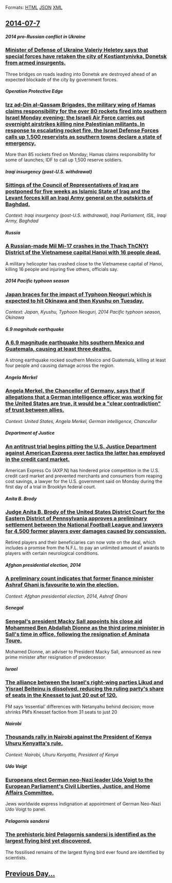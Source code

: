 
Formats: [HTML](2014/07/7/index.html)  [JSON](2014/07/7/index.json)  [XML](2014/07/7/index.xml)  

## [2014-07-7](/news/2014/07/7/index.md)

##### 2014 pro-Russian conflict in Ukraine
### [Minister of Defense of Ukraine Valeriy Heletey says that special forces have retaken the city of Kostiantynivka, Donetsk from armed insurgents. ](/news/2014/07/7/minister-of-defense-of-ukraine-valeriy-heletey-says-that-special-forces-have-retaken-the-city-of-kostiantynivka-donetsk-from-armed-insurgen.md)
Three bridges on roads leading into Donetsk are destroyed ahead of an expected blockade of the city by government forces.

##### Operation Protective Edge
### [Izz ad-Din al-Qassam Brigades, the military wing of Hamas claims responsibility for the over 80 rockets fired into southern Israel Monday evening; the Israeli Air Force carries out overnight airstrikes killing nine Palestinian militants. In response to escalating rocket fire, the Israel Defense Forces calls up 1,500 reservists as southern towns declare a state of emergency. ](/news/2014/07/7/izz-ad-din-al-qassam-brigades-the-military-wing-of-hamas-claims-responsibility-for-the-over-80-rockets-fired-into-southern-israel-monday-ev.md)
More than 85 rockets fired on Monday; Hamas claims responsibility for some of launches; IDF to call up 1,500 reserve soldiers.

##### Iraqi insurgency (post-U.S. withdrawal)
### [Sittings of the Council of Representatives of Iraq are postponed for five weeks as Islamic State of Iraq and the Levant forces kill an Iraqi Army general on the outskirts of Baghdad. ](/news/2014/07/7/sittings-of-the-council-of-representatives-of-iraq-are-postponed-for-five-weeks-as-islamic-state-of-iraq-and-the-levant-forces-kill-an-iraqi.md)
_Context: Iraqi insurgency (post-U.S. withdrawal), Iraqi Parliament, ISIL, Iraqi Army, Baghdad_

##### Russia
### [A Russian-made Mil Mi-17 crashes in the Thach ThCNYt District of the Vietnamese capital Hanoi with 16 people dead. ](/news/2014/07/7/a-russian-made-mil-mi-17-crashes-in-the-thao-ch-thaocnyt-district-of-the-vietnamese-capital-hanoi-with-16-people-dead.md)
A military helicopter has crashed close to the Vietnamese capital of Hanoi, killing 16 people and injuring five others, officials say.

##### 2014 Pacific typhoon season
### [Japan braces for the impact of Typhoon Neoguri which is expected to hit Okinawa and then Kyushu on Tuesday. ](/news/2014/07/7/japan-braces-for-the-impact-of-typhoon-neoguri-which-is-expected-to-hit-okinawa-and-then-kyushu-on-tuesday.md)
_Context: Japan, Kyushu, Typhoon Neoguri, 2014 Pacific typhoon season, Okinawa_

##### 6.9 magnitude earthquake
### [A 6.9 magnitude earthquake hits southern Mexico and Guatemala, causing at least three deaths. ](/news/2014/07/7/a-6-9-magnitude-earthquake-hits-southern-mexico-and-guatemala-causing-at-least-three-deaths.md)
A strong earthquake rocked southern Mexico and Guatemala, killing at least four people and causing damage across the region.

##### Angela Merkel
### [Angela Merkel, the Chancellor of Germany, says that if allegations that a German intelligence officer was working for the United States are true, it would be a "clear contradiction" of trust between allies. ](/news/2014/07/7/angela-merkel-the-chancellor-of-germany-says-that-if-allegations-that-a-german-intelligence-officer-was-working-for-the-united-states-are.md)
_Context: United States, Angela Merkel, German intelligence, Chancellor_

##### Department of Justice
### [An antitrust trial begins pitting the U.S. Justice Department against American Express over tactics the latter has employed in the credit card market. ](/news/2014/07/7/an-antitrust-trial-begins-pitting-the-u-s-justice-department-against-american-express-over-tactics-the-latter-has-employed-in-the-credit-ca.md)
American Express Co (AXP.N) has hindered price competition in the U.S. credit card market and prevented merchants and consumers from reaping cost savings, a lawyer for the U.S. government said on Monday during the first day of a trial in Brooklyn federal court.

##### Anita B. Brody
### [Judge Anita B. Brody of the United States District Court for the Eastern District of Pennsylvania approves a preliminary settlement between the National Football League and lawyers for 4,500 former players over damages caused by concussion. ](/news/2014/07/7/judge-anita-b-brody-of-the-united-states-district-court-for-the-eastern-district-of-pennsylvania-approves-a-preliminary-settlement-between.md)
Retired players and their beneficiaries can now vote on the deal, which includes a promise from the N.F.L. to pay an unlimited amount of awards to players with certain neurological conditions.

##### Afghan presidential election, 2014
### [A preliminary count indicates that former finance minister Ashraf Ghani is favourite to win the election. ](/news/2014/07/7/a-preliminary-count-indicates-that-former-finance-minister-ashraf-ghani-is-favourite-to-win-the-election.md)
_Context: Afghan presidential election, 2014, Ashraf Ghani_

##### Senegal
### [Senegal's president Macky Sall appoints his close aid Mohammed Ben Abdallah Dionne as the third prime minister in Sall's time in office, following the resignation of Aminata Toure. ](/news/2014/07/7/senegal-s-president-macky-sall-appoints-his-close-aid-mohammed-ben-abdallah-dionne-as-the-third-prime-minister-in-sall-s-time-in-office-fol.md)
Mohamed Dionne, an adviser to President Macky Sall, announced as new prime minister after resignation of predecessor.

##### Israel
### [The alliance between the Israel's right-wing parties Likud and Yisrael Beiteinu is dissolved, reducing the ruling party's share of seats in the Knesset to just 20 out of 120. ](/news/2014/07/7/the-alliance-between-the-israel-s-right-wing-parties-likud-and-yisrael-beiteinu-is-dissolved-reducing-the-ruling-party-s-share-of-seats-in.md)
FM says &#8216;essential&#8217; differences with Netanyahu behind decision; move shrinks PM&#8217;s Knesset faction from 31 seats to just 20

##### Nairobi
### [Thousands rally in Nairobi against the President of Kenya Uhuru Kenyatta's rule.](/news/2014/07/7/thousands-rally-in-nairobi-against-the-president-of-kenya-uhuru-kenyatta-s-rule.md)
_Context: Nairobi, Uhuru Kenyatta, President of Kenya_

##### Udo Voigt
### [Europeans elect German neo-Nazi leader Udo Voigt to the European Parliament's Civil Liberties, Justice, and Home Affairs Committee. ](/news/2014/07/7/europeans-elect-german-neo-nazi-leader-udo-voigt-to-the-european-parliament-s-civil-liberties-justice-and-home-affairs-committee.md)
Jews worldwide express indignation at appointment of German Neo-Nazi Udo Voigt to panel.

##### Pelagornis sandersi
### [The prehistoric bird Pelagornis sandersi is identified as the largest flying bird yet discovered. ](/news/2014/07/7/the-prehistoric-bird-pelagornis-sandersi-is-identified-as-the-largest-flying-bird-yet-discovered.md)
The fossilised remains of the largest flying bird ever found are identified by scientists.

## [Previous Day...](/news/2014/07/6/index.md)

